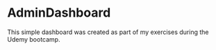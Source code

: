 # AdminDashboard
This simple dashboard was created as part of my exercises during the Udemy bootcamp.
